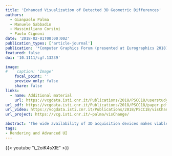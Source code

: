```yaml
---
title: 'Enhanced Visualization of Detected 3D Geometric Differences'
authors:
  - Gianpaolo Palma
  - Manuele Sabbadin
  - Massimiliano Corsini
  - Paolo Cignoni
date: '2018-02-01T00:00:00Z'
publication_types: ['article-journal']
publication: '*Computer Graphics Forum (presented at Eurographics 2018)*'
featured: false
doi: '10.1111/cgf.13239'

image:
#    caption: 'Image'
    focal_point: ''
    preview_only: false
    share: false
links:
  - name: Additional material
    url: https://vcgdata.isti.cnr.it/Publications/2018/PSCC18/userstudy.pdf
url_pdf: https://vcgdata.isti.cnr.it/Publications/2018/PSCC18/paper.pdf
url_video: https://vcgdata.isti.cnr.it/Publications/2018/PSCC18/visChange_renderingImprovement.mp4
url_project: https://vcg.isti.cnr.it/~palma/visChange/

abstract: 'The wide availability of 3D acquisition devices makes viable their use for shape monitoring. The current techniques for the analysis of time-varying data can efficiently detect actual significant geometric changes and rule out differences due to irrelevant variations (like sampling, lighting, coverage). On the other hand, the effective visualization of such detected changes can be challenging when we want to show at the same time the original appearance of the 3D model. In this paper, we propose a dynamic technique for the effective visualization of detected differences between two 3D scenes. The presented approach, while retaining the original appearance, allows the user to switch between the two models in a way that enhances the geometric differences that have been detected as significant. Additionally, the same technique is able to visually hides the other negligible, yet visible, variations. The main idea is to use two distinct screen space time-based interpolation functions for the significant 3D differences and for the small variations to hide. We have validated the proposed approach in a user study on a different class of datasets, proving the objective and subjective effectiveness of the method.'
tags:
- Rendering and Advanced UI
---
```


{{< youtube "i_2oiK4sXIE" >}}

